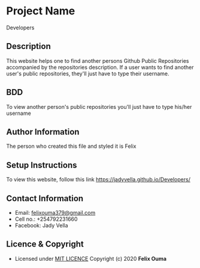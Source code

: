 # Project Name
Developers

## Description
This website helps one to find another persons Github Public Repositories accompanied by the repositories description. If a user wants to find another user's public repositories, they'll just have to type their username.

## BDD
To view another person's public repositories you'll just have to type his/her username

## Author Information
The person who created this file and styled it is Felix

## Setup Instructions
To view this website, follow this link https://jadyvella.github.io/Developers/

<!-- ## Technologies
* HTML
* CSS
* Bootstrap
* Angular -->

## Contact Information
* Email: felixouma379@gmail.com
* Cell no.: +254792231660
* Facebook: Jady Vella

## Licence & Copyright
- Licensed under [MIT LICENCE](LICENCE)
Copyright (c) 2020 **Felix Ouma**